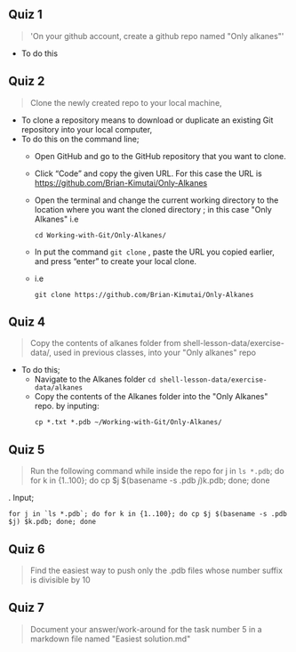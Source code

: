 ## Quiz 1 

> 'On your github account, create a github repo named "Only alkanes"'
- To do this 

## Quiz 2

> Clone the newly created repo to your local machine,

- To clone a repository means to download or duplicate an existing Git repository into your local computer,
- To do this on the command line;
   - Open GitHub and go to the GitHub repository that you want to clone.
   - Click “Code” and copy the given URL. For this case the  URL is https://github.com/Brian-Kimutai/Only-Alkanes
   - Open the terminal and change the current working directory to the location where you want the cloned directory ; in this case "Only Alkanes"
     i.e
     ```
     cd Working-with-Git/Only-Alkanes/
     ```

   - In put the command ``git clone`` , paste the URL you copied earlier, and press “enter” to create your local clone.
   - i.e
     ```
     git clone https://github.com/Brian-Kimutai/Only-Alkanes
     ```

## Quiz 4

> Copy the contents of alkanes folder from shell-lesson-data/exercise-data/, used in previous classes, into your "Only alkanes" repo

- To do this;
   - Navigate to the Alkanes folder `` cd shell-lesson-data/exercise-data/alkanes ``
   - Copy the contents  of the Alkanes folder into the "Only Alkanes" repo. by inputing:
     ```
     cp *.txt *.pdb ~/Working-with-Git/Only-Alkanes/
     ```
     
## Quiz 5

> Run the following command while inside the repo for j in `ls *.pdb`; do for k in {1..100}; do cp $j $(basename -s .pdb $j)$k.pdb; done; done

. Input;
```
for j in `ls *.pdb`; do for k in {1..100}; do cp $j $(basename -s .pdb $j) $k.pdb; done; done
```


## Quiz 6

> Find the easiest way to push only the .pdb files whose number suffix is divisible by 10

##  Quiz 7

> Document your answer/work-around for the task number 5 in a markdown file named "Easiest solution.md"
